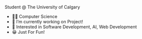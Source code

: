 Student @ The University of Calgary

- 👨‍💻 Computer Science
- 🔭 I’m currently working on Project!
- 👀 Interested in Software Development, AI, Web Development
- 😁 Just For Fun!
